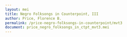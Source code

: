```yaml
---
layout: mei
title: Negro Folksongs in Counterpoint, III
author: Price, Florence B.
permalink: /price-negro-folksongs-in-counterpoint/mvt3
document: price_negro_folksongs_in_ctpt_mvt3.mei
---
```

